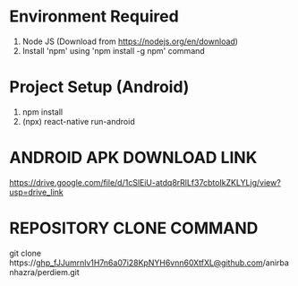 # Environment Required 
1. Node JS (Download from https://nodejs.org/en/download)
2. Install 'npm' using 'npm install -g npm' command

# Project Setup (Android)
1. npm install 
2. (npx) react-native run-android

# ANDROID APK DOWNLOAD LINK 
https://drive.google.com/file/d/1cSlEiU-atdq8rRlLf37cbtoIkZKLYLjg/view?usp=drive_link

# REPOSITORY CLONE COMMAND 
git clone https://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@github.com/anirbanhazra/perdiem.git